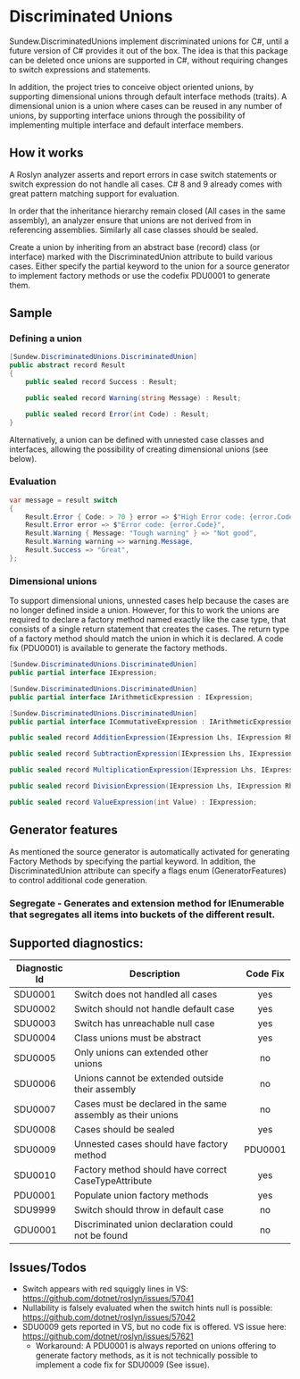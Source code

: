 # Discriminated Unions

Sundew.DiscriminatedUnions implement discriminated unions for C#, until a future version of C# provides it out of the box.
The idea is that this package can be deleted once unions are supported in C#, without requiring changes to switch expressions and statements.

In addition, the project tries to conceive object oriented unions, by supporting dimensional unions through default interface methods (traits).
A dimensional union is a union where cases can be reused in any number of unions, by supporting interface unions through the possibility of implementing multiple interface and default interface members.

## How it works
A Roslyn analyzer asserts and report errors in case switch statements or switch expression do not handle all cases.
C# 8 and 9 already comes with great pattern matching support for evaluation.

In order that the inheritance hierarchy remain closed (All cases in the same assembly), an analyzer ensure that unions are not derived from in referencing assemblies.
Similarly all case classes should be sealed.

Create a union by inheriting from an abstract base (record) class (or interface) marked with the DiscriminatedUnion attribute to build various cases.
Either specify the partial keyword to the union for a source generator to implement factory methods or use the codefix PDU0001 to generate them.

## Sample
### Defining a union
```csharp
[Sundew.DiscriminatedUnions.DiscriminatedUnion]
public abstract record Result
{
    public sealed record Success : Result;

    public sealed record Warning(string Message) : Result;

    public sealed record Error(int Code) : Result;
}
```
Alternatively, a union can be defined with unnested case classes and interfaces, allowing the possibility of creating dimensional unions (see below).

### Evaluation
```csharp
var message = result switch
{
    Result.Error { Code: > 70 } error => $"High Error code: {error.Code}",
    Result.Error error => $"Error code: {error.Code}",
    Result.Warning { Message: "Tough warning" } => "Not good",
    Result.Warning warning => warning.Message,
    Result.Success => "Great",
};
```

### Dimensional unions
To support dimensional unions, unnested cases help because the cases are no longer defined inside a union. However, for this to work the unions are required to declare a factory method named exactly like the case type, that consists of a single return statement that creates the cases. The return type of a factory method should match the union in which it is declared. A code fix (PDU0001) is available to generate the factory methods. 
```csharp
[Sundew.DiscriminatedUnions.DiscriminatedUnion]
public partial interface IExpression;

[Sundew.DiscriminatedUnions.DiscriminatedUnion]
public partial interface IArithmeticExpression : IExpression;

[Sundew.DiscriminatedUnions.DiscriminatedUnion]
public partial interface ICommutativeExpression : IArithmeticExpression;

public sealed record AdditionExpression(IExpression Lhs, IExpression Rhs) : ICommutativeExpression;

public sealed record SubtractionExpression(IExpression Lhs, IExpression Rhs) : IArithmeticExpression;

public sealed record MultiplicationExpression(IExpression Lhs, IExpression Rhs) : ICommutativeExpression;

public sealed record DivisionExpression(IExpression Lhs, IExpression Rhs) : IArithmeticExpression;

public sealed record ValueExpression(int Value) : IExpression;
```

## Generator features
As mentioned the source generator is automatically activated for generating Factory Methods by specifying the partial keyword.
In addition, the DiscriminatedUnion attribute can specify a flags enum (GeneratorFeatures) to control additional code generation.

### Segregate - Generates and extension method for IEnumerable<Union> that segregates all items into buckets of the different result.

## Supported diagnostics:
| Diagnostic Id | Description                                                            | Code Fix  |
| ------------- | ---------------------------------------------------------------------- | :-------: |
| SDU0001       | Switch does not handled all cases                                      |   yes     |
| SDU0002       | Switch should not handle default case                                  |   yes     |
| SDU0003       | Switch has unreachable null case                                       |   yes     |
| SDU0004       | Class unions must be abstract                                          |   yes     |
| SDU0005       | Only unions can extended other unions                                  |   no      |
| SDU0006       | Unions cannot be extended outside their assembly                       |   no      |
| SDU0007       | Cases must be declared in the same assembly as their unions            |   no      |
| SDU0008       | Cases should be sealed                                                 |   yes     |
| SDU0009       | Unnested cases should have factory method                              |   PDU0001 |
| SDU0010       | Factory method should have correct CaseTypeAttribute                   |   yes     |
| PDU0001       | Populate union factory methods                                         |   yes     |
| SDU9999       | Switch should throw in default case                                    |   no      |
| GDU0001       | Discriminated union declaration could not be found                     |   no      |

## Issues/Todos
* Switch appears with red squiggly lines in VS: https://github.com/dotnet/roslyn/issues/57041
* Nullability is falsely evaluated when the switch hints null is possible: https://github.com/dotnet/roslyn/issues/57042
* SDU0009 gets reported in VS, but no code fix is offered. VS issue here: https://github.com/dotnet/roslyn/issues/57621
  * Workaround: A PDU0001 is always reported on unions offering to generate factory methods, as it is not technically possible to implement a code fix for SDU0009 (See issue).